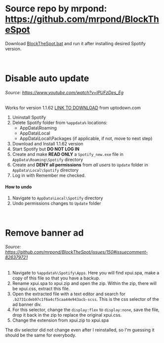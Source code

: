 # Source repo by mrpond: https://github.com/mrpond/BlockTheSpot
Download [BlockTheSpot.bat](https://raw.githack.com/gnoucla/bts/main/BlockTheSpot.bat) and run it after installing desired Spotify version.


<br>

# Disable auto update

###### Source: https://www.youtube.com/watch?v=lPUFzDes_Eg

Works for version 1.1.62 [LINK TO DOWNLOAD](https://spotify.en.uptodown.com/windows/download/3764443) from uptodown.com

1. Uninstall Spotify
2. Delete Spotify folder from `%appdata%` locations:
    * AppData\Roaming
    * AppData\Local
    * AppData\Local\Packages (if applicable, if not, move to next step)
3. Download and Install 1.1.62 version
4. Start Spotify but **DO NOT LOG IN**
5. Create and make **READ ONLY** a `Spotify_new.exe` file in `AppData\Roaming\Spotify` directory
6. Create and **DENY all permissions** from *all users* to `Update` folder in `AppData\Local\Spotify` directory
7. Log in with Remember me checked.

#### How to undo
1. Navigate to `AppData\Local\Spotify` directory
2. Undo permissions changes to `Update` folder

<br>

# Remove banner ad

###### Source: https://github.com/mrpond/BlockTheSpot/issues/150#issuecomment-826379721


1. Navigate to `%appdata%\Spotify\Apps`. Here you will find xpui.spa, make a copy of this file so that you have a backup.
2. Rename xpui.spa to xpui.zip and open the zip. Within the zip, there will be xpui.css, extract this file.
3. Open the extracted file with a text editor and search for `.b2731cdeb97c1f6a4cf5caa44e943acb-scss`. This is the css selector of the ad banner div.
4. For this selector, change the `display:flex` to `display:none`, save the file, drop it back in the zip to replace the original xpui.css.
5. Change the extension from xpui.zip to xpui.spa

The div selector did not change even after I reinstalled, so I'm guessing it should be the same for everybody.
